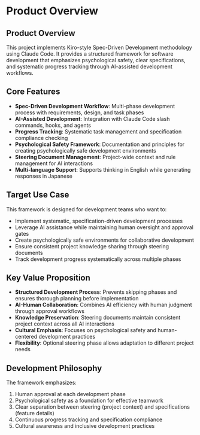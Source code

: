 # Product Overview

## Product Overview
This project implements Kiro-style Spec-Driven Development methodology using Claude Code. It provides a structured framework for software development that emphasizes psychological safety, clear specifications, and systematic progress tracking through AI-assisted development workflows.

## Core Features
- **Spec-Driven Development Workflow**: Multi-phase development process with requirements, design, and task phases
- **AI-Assisted Development**: Integration with Claude Code slash commands, hooks, and agents
- **Progress Tracking**: Systematic task management and specification compliance checking
- **Psychological Safety Framework**: Documentation and principles for creating psychologically safe development environments
- **Steering Document Management**: Project-wide context and rule management for AI interactions
- **Multi-language Support**: Supports thinking in English while generating responses in Japanese

## Target Use Case
This framework is designed for development teams who want to:
- Implement systematic, specification-driven development processes
- Leverage AI assistance while maintaining human oversight and approval gates
- Create psychologically safe environments for collaborative development
- Ensure consistent project knowledge sharing through steering documents
- Track development progress systematically across multiple phases

## Key Value Proposition
- **Structured Development Process**: Prevents skipping phases and ensures thorough planning before implementation
- **AI-Human Collaboration**: Combines AI efficiency with human judgment through approval workflows
- **Knowledge Preservation**: Steering documents maintain consistent project context across all AI interactions
- **Cultural Emphasis**: Focuses on psychological safety and human-centered development practices
- **Flexibility**: Optional steering phase allows adaptation to different project needs

## Development Philosophy
The framework emphasizes:
1. Human approval at each development phase
2. Psychological safety as a foundation for effective teamwork
3. Clear separation between steering (project context) and specifications (feature details)
4. Continuous progress tracking and specification compliance
5. Cultural awareness and inclusive development practices